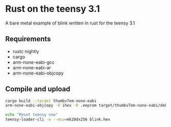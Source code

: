 # Rust on the teensy 3.1

A bare metal example of blink written in rust for the teensy 3.1

## Requirements

* rustc nightly
* cargo
* arm-none-eabi-gcc
* arm-none-eabi-ar
* arm-none-eabi-objcopy

## Compile and upload

```bash
cargo build --target thumbv7em-none-eabi
arm-none-eabi-objcopy -O ihex -R .eeprom target/thumbv7em-none-eabi/debug/test blink.hex

echo "Reset teensy now"
teensy-loader-cli -w --mcu=mk20dx256 blink.hex
```
